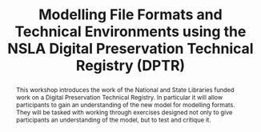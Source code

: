 ---
abstract: 'This workshop introduces the work of the National and State Libraries funded
  work on a Digital Preservation Technical Registry. In particular it will allow participants
  to gain an understanding of the new model for modelling formats. They will be tasked
  with working through exercises designed not only to give participants an understanding
  of the model, but to test and critique it. '
creators:
- Jay Gattuso
- Kevin DeVorsey
- Libor Coufal
- Ross Spencer
- Jan Hutař
- Peter McKinney
- Steve Knight
date: null
document_url: https://services.phaidra.univie.ac.at/api/object/o:378142/download
grand_parent: iPRES
institutions: []
keywords:
- technical registry
- models
- file formats
- hardware
- software
- community
- collaboration
landing_page_url: https://phaidra.univie.ac.at/o:378142
language: eng
layout: publication
license: CC BY-NC-SA 3.0 AT
notes_url: null
parent: iPRES 2014
publication_type: workshops and tutorials
size: 141075
slides_url: null
source_name: iPRES
stream_url: null
title: Modelling File Formats and Technical Environments using the NSLA Digital Preservation
  Technical Registry (DPTR)
year: 2014
---